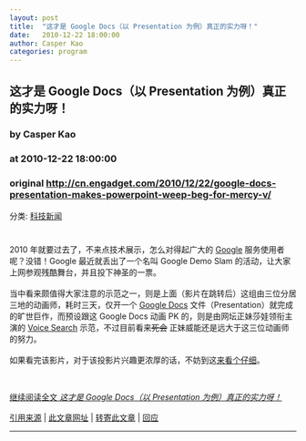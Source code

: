 ```yaml
---
layout: post
title:  "这才是 Google Docs（以 Presentation 为例）真正的实力呀！"
date:   2010-12-22 18:00:00
author: Casper Kao
categories: program
---
```


## 这才是 Google Docs（以 Presentation 为例）真正的实力呀！
### by Casper Kao
### at 2010-12-22 18:00:00
### original <http://cn.engadget.com/2010/12/22/google-docs-presentation-makes-powerpoint-weep-beg-for-mercy-v/>

<p>分类: <a href="http://cn.engadget.com/category/news/" rel="tag">科技新闻</a></p><div style="text-align:center"><a href="http://www.engadget.com/2010/12/20/google-docs-presentation-makes-powerpoint-weep-beg-for-mercy-v/"><img hspace="4" border="0" vspace="4" alt="" src="http://www.blogcdn.com/www.engadget.com/media/2010/12/gdocs-slam-presentation.jpg"></a></div>
<br>
2010 年就要过去了，不来点技术展示，怎么对得起广大的 <a href="http://cn.engadget.com/tag/Google/">Google</a> 服务使用者呢？没错！Google 最近就丢出了一个名叫 Google Demo Slam 的活动，让大家上网参观残酷舞台，并且投下神圣的一票。<br>
<br>
当中看来颇值得大家注意的示范之一，则是上面（影片在跳转后）这组由三位分居三地的动画师，耗时三天，仅开一个 <a href="http://cn.engadget.com/tag/GoogleDocs/">Google Docs</a> 文件（Presentation）就完成的旷世巨作，而预设跟这 Google Docs 动画 PK 的，则是由网坛正妹莎娃领衔主演的 <a href="http://cn.engadget.com/tag/VoiceSearch/">Voice Search</a> 示范，不过目前看来<strike>死会</strike> 正妹威能还是远大于这三位动画师的努力。<br>
<br>
如果看完该影片，对于该投影片兴趣更浓厚的话，不妨到这<a href="https://docs.google.com/present/view?id=0Ad5oWim5dM7AZG1xNzZ4aF8wcjgzN3BqZ3I&amp;hl=en">来看个仔细</a>。<p><br><p><a href="http://cn.engadget.com/2010/12/22/google-docs-presentation-makes-powerpoint-weep-beg-for-mercy-v/" rel="bookmark">继续阅读全文 <em>这才是 Google Docs（以 Presentation 为例）真正的实力呀！</em></a></p><h6 style="clear:both;padding:8px 0 0 0;height:2px;font-size:1px;border:0;margin:0;padding:0"></h6><a href="http://www.demoslam.com/">引用来源</a> | <a href="http://cn.engadget.com/2010/12/22/google-docs-presentation-makes-powerpoint-weep-beg-for-mercy-v/" rel="bookmark" title="Permanent link to this entry">此文章网址</a> | <a href="http://cn.engadget.com/forward/19773160/" title="Send this entry to a friend via email">转寄此文章</a> | <a href="http://cn.engadget.com/2010/12/22/google-docs-presentation-makes-powerpoint-weep-beg-for-mercy-v/#comments" title="View reader comments on this entry">回应</a><hr size="1"></p>